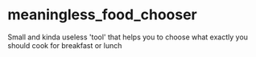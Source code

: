 meaningless_food_chooser
========================

Small and kinda useless 'tool' that helps you to choose what exactly you should cook for breakfast or lunch
